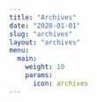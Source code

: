 ```yaml
---
title: "Archives"
date: "2020-01-01"
slug: "archives"
layout: "archives"
menu:
  main:
    weight: 10
    params:
      icon: archives
---
```

